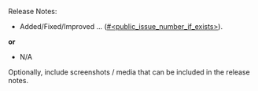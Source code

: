 Release Notes:

- Added/Fixed/Improved ... ([#<public_issue_number_if_exists>](https://github.com/zed-industries/zed/issues/<public_issue_number_if_exists>)).

**or**

- N/A

Optionally, include screenshots / media that can be included in the release notes.
